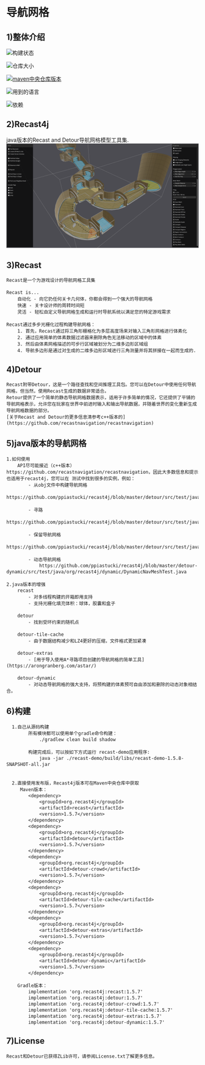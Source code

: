 # 导航网格

## 1)整体介绍
![构建状态](https://img.shields.io/github/actions/workflow/status/ppiastucki/recast4j/gradle.yml?branch=main&logo=github)

![仓库大小](https://img.shields.io/github/repo-size/ppiastucki/recast4j.svg?colorB=lightgray)

[![maven中央仓库版本](https://img.shields.io/maven-central/v/org.recast4j/recast.svg?label=maven%20central)](https://search.maven.org/search?q=g:org.recast4j)

![用到的语言](https://img.shields.io/github/languages/top/ppiastucki/recast4j)

![依赖](https://img.shields.io/librariesio/github/ppiastucki/recast4j)

## 2)Recast4j
java版本的Recast and Detour导航网格模型工具集.
![](./recast-demo/screenshot.png?raw=true)

## 3)Recast
```
Recast是一个为游戏设计的导航网格工具集

Recast is...
    自动化 - 向它扔任何关卡几何体，你都会得到一个强大的导航网格  
    快速 - 关卡设计师的周转时间短
    灵活 - 轻松自定义导航网格生成和运行时导航系统以满足您的特定游戏需求
                    
Recast通过多步光栅化过程构建导航网格：
    1. 首先，Recast通过将三角形栅格化为多层高度场来对输入三角形网格进行体素化   
    2. 通过应用简单的体素数据过滤器来删除角色无法移动的区域中的体素
    3. 然后由体素网格描述的可步行区域被划分为二维多边形区域组
    4. 导航多边形是通过对生成的二维多边形区域进行三角测量并将其拼接在一起而生成的. 
```
   
## 4)Detour
```
Recast附带Detour，这是一个路径查找和空间推理工具包。您可以在Detour中使用任何导航网格，但当然，使用Recast生成的数据非常适合。
Retour提供了一个简单的静态导航网格数据表示，适用于许多简单的情况，它还提供了平铺的导航网格表示，允许您在玩家在世界中前进时输入和输出导航数据，并随着世界的变化重新生成导航网格数据的部分。
[关于Recast and Detour的更多信息清参考c++版本的](https://github.com/recastnavigation/recastnavigation)
```

## 5)java版本的导航网格

```
1.如何使用
    API尽可能接近（c++版本）https://github.com/recastnavigation/recastnavigation，因此大多数信息和提示也适用于recast4j，您可以在 测试中找到很多的实例，例如：
        - 从obj文件中构建导航网格
            https://github.com/ppiastucki/recast4j/blob/master/detour/src/test/java/org/recast4j/detour/RecastTestMeshBuilder.java
  
        - 寻路 
            https://github.com/ppiastucki/recast4j/blob/master/detour/src/test/java/org/recast4j/detour/FindPathTest.java#L94
  
        - 保留导航网格 
            https://github.com/ppiastucki/recast4j/blob/master/detour/src/test/java/org/recast4j/detour/io/MeshSetReaderWriterTest.java
  
        - 动态导航网格
            https://github.com/ppiastucki/recast4j/blob/master/detour-dynamic/src/test/java/org/recast4j/dynamic/DynamicNavMeshTest.java
  
2.java版本的增强
    recast
        - 对多线程构建的开箱即用支持
        - 支持光栅化填充体积：球体，胶囊和盒子
  
    detour
        - 找到受环约束的随机点
  
    detour-tile-cache
        - 由于数据结构减少和LZ4更好的压缩，文件格式更加紧凑
 
    detour-extras
        - [用于导入使用A*寻路项目创建的导航网格的简单工具](https://arongranberg.com/astar/)
      
    detour-dynamic
        - 对动态导航网格的强大支持，将预构建的体素预可自由添加和删除的动态对象相结合。  
```

## 6)构建
```
  1.自己从源码构建
        所有模块都可以使用单个gradle命令构建： 
            ./gradlew clean build shadow
        
        构建完成后，可以按如下方式运行 recast-demo应用程序:
            java -jar ./recast-demo/build/libs/recast-demo-1.5.8-SNAPSHOT-all.jar
            
            
  2.直接使用发布版，Recast4j版本可在Maven中央仓库中获取
     Maven版本：   
        <dependency>
	        <groupId>org.recast4j</groupId>
	        <artifactId>recast</artifactId>
	        <version>1.5.7</version>
        </dependency>
        <dependency>
	        <groupId>org.recast4j</groupId>
	        <artifactId>detour</artifactId>
	        <version>1.5.7</version>
        </dependency>
        <dependency>
	        <groupId>org.recast4j</groupId>
	        <artifactId>detour-crowd</artifactId>
	        <version>1.5.7</version>
        </dependency>
        <dependency>
	        <groupId>org.recast4j</groupId>
	        <artifactId>detour-tile-cache</artifactId>
	        <version>1.5.7</version>
        </dependency>
        <dependency>
	        <groupId>org.recast4j</groupId>
	        <artifactId>detour-extras</artifactId>
	        <version>1.5.7</version>
        </dependency>
        <dependency>
	        <groupId>org.recast4j</groupId>
	        <artifactId>detour-dynamic</artifactId>
	        <version>1.5.7</version>
        </dependency>

    Gradle版本：
        implementation 'org.recast4j:recast:1.5.7'
        implementation 'org.recast4j:detour:1.5.7'
        implementation 'org.recast4j:detour-crowd:1.5.7'
        implementation 'org.recast4j:detour-tile-cache:1.5.7'
        implementation 'org.recast4j:detour-extras:1.5.7'
        implementation 'org.recast4j:detour-dynamic:1.5.7'
```

## 7)License
```
Recast和Detour已获得ZLib许可，请参阅License.txt了解更多信息。
```
